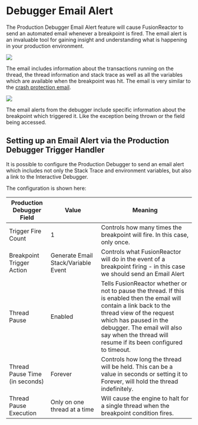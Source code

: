 
# Debugger Email Alert

The Production Debugger Email Alert feature will cause FusionReactor to
send an automated email whenever a breakpoint is fired. The email alert
is an invaluable tool for gaining insight and understanding what is
happening in your production environment.

![](/Data-insights/Features/Debugger/images/245553104.png)

The email includes information about the transactions running on the
thread, the thread information and stack trace as well as all the
variables which are available when the breakpoint was hit. The email is
very similar to the [crash protection email](/Data-insights/Features/Crash-protection/Crash-Protection/#email-alert).

![](/Data-insights/Features/Debugger/images/245553094.png)

The email alerts from the debugger include specific information about
the breakpoint which triggered it. Like the exception being thrown or
the field being accessed.

## Setting up an Email Alert via the Production Debugger Trigger Handler

It is possible to configure the Production Debugger to send an email
alert which includes not only the Stack Trace and environment variables,
but also a link to the Interactive Debugger.

The configuration is shown here:

|Production Debugger Field|Value|Meaning|
|--- |--- |--- |
|Trigger Fire Count|1|Controls how many times the breakpoint will fire.   In this case, only once.|
|Breakpoint Trigger Action|Generate Email Stack/Variable Event|Controls what FusionReactor will do in the event of a breakpoint firing - in this case we should send an Email Alert|
|Thread Pause|Enabled|Tells FusionReactor whether or not to pause the thread.   If this is enabled then the email will contain a link back to the thread view of the request which has paused in the debugger. The email will also say when the thread will resume if its been configured to timeout.|
|Thread Pause Time (in seconds)|Forever|Controls how long the thread will be held.  This can be a value in seconds or setting it to Forever, will hold the thread indefinitely.|
|Thread Pause Execution|Only on one thread at a time|Will cause the engine to halt for a single thread when the breakpoint condition fires.|
